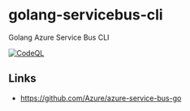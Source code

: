 # golang-servicebus-cli
Golang Azure Service Bus CLI

[![CodeQL](https://github.com/guionardo/golang-servicebus-cli/actions/workflows/codeql-analysis.yml/badge.svg)](https://github.com/guionardo/golang-servicebus-cli/actions/workflows/codeql-analysis.yml)


## Links

* https://github.com/Azure/azure-service-bus-go
